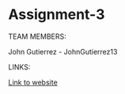 # Assignment-3

TEAM MEMBERS:

John Gutierrez - JohnGutierrez13

LINKS:

[Link to website](https://johngutierrez13.github.io/Assignment-3/)

